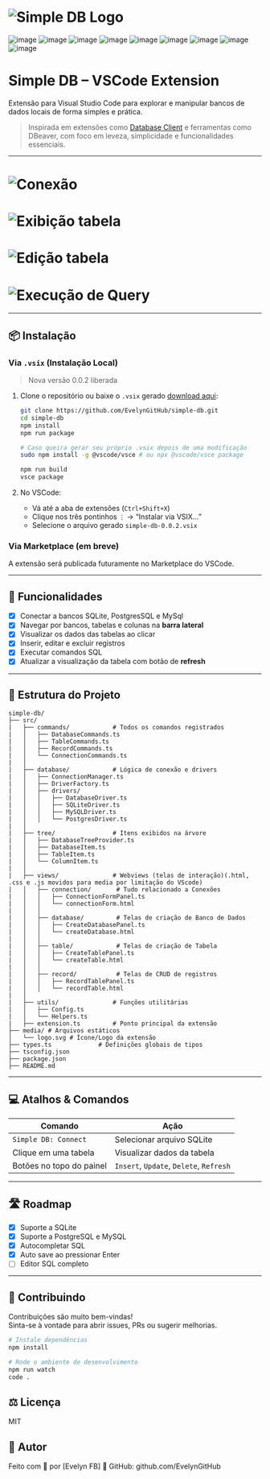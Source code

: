 # ![Simple DB Logo](https://raw.githubusercontent.com/EvelynGitHub/simple-db/main/media/logo.png)


![image](https://img.shields.io/badge/Linux-FCC624?style=for-the-badge&logo=linux&logoColor=black) ![image](https://img.shields.io/badge/HTML5-E34F26?style=for-the-badge&logo=html5&logoColor=white) ![image](https://img.shields.io/badge/CSS3-1572B6?style=for-the-badge&logo=css3&logoColor=white) ![image](https://img.shields.io/badge/JavaScript-F7DF1E?style=for-the-badge&logo=javascript&logoColor=black) ![image](https://img.shields.io/badge/TypeScript-007ACC?style=for-the-badge&logo=typescript&logoColor=white) ![image](https://img.shields.io/badge/MySQL-00000F?style=for-the-badge&logo=mysql&logoColor=white) ![image](https://img.shields.io/badge/PostgreSQL-316192?style=for-the-badge&logo=postgresql&logoColor=white) ![image](https://img.shields.io/badge/SQLite-07405E?style=for-the-badge&logo=sqlite&logoColor=white) ![image](https://img.shields.io/badge/Git-F05032?style=for-the-badge&logo=git&logoColor=white)

# Simple DB – VSCode Extension

Extensão para Visual Studio Code para explorar e manipular bancos de dados locais de forma simples e prática.

> Inspirada em extensões como [Database Client](https://marketplace.visualstudio.com/items?itemName=cweijan.vscode-database-client2) e ferramentas como DBeaver, com foco em leveza, simplicidade e funcionalidades essenciais.

---
# ![Conexão](https://raw.githubusercontent.com/EvelynGitHub/simple-db/main/media/conexao.gif)


# ![Exibição tabela](https://raw.githubusercontent.com/EvelynGitHub/simple-db/main/media/exibi_tabela.gif)


# ![Edição tabela](https://raw.githubusercontent.com/EvelynGitHub/simple-db/main/media/edita_tabela.gif)

# ![Execução de Query](https://raw.githubusercontent.com/EvelynGitHub/simple-db/main/media/query_run.gif)
---

## 📦 Instalação

### Via `.vsix` (Instalação Local)
> Nova versão 0.0.2 liberada

1. Clone o repositório ou baixe o `.vsix` gerado <a href="https://github.com/EvelynGitHub/simple-db/raw/refs/heads/main/simple-db-0.0.2.vsix" download>download aqui</a>:
    ```bash
    git clone https://github.com/EvelynGitHub/simple-db.git
    cd simple-db
    npm install
    npm run package

    # Caso queira gerar seu próprio .vsix depois de uma modificação
    sudo npm install -g @vscode/vsce # ou npx @vscode/vsce package

    npm run build
    vsce package
    
    ``` 

2. No VSCode:
    - Vá até a aba de extensões (`Ctrl+Shift+X`)
    - Clique nos três pontinhos `⋮` → “Instalar via VSIX…”
    - Selecione o arquivo gerado `simple-db-0.0.2.vsix`


### Via Marketplace (em breve)
A extensão será publicada futuramente no Marketplace do VSCode.

---

## 🚀 Funcionalidades

- [x] Conectar a bancos SQLite, PostgresSQL e MySql
- [x] Navegar por bancos, tabelas e colunas na **barra lateral**
- [x] Visualizar os dados das tabelas ao clicar
- [x] Inserir, editar e excluir registros
- [x] Executar comandos SQL
- [x] Atualizar a visualização da tabela com botão de **refresh**

---

## 📂 Estrutura do Projeto
```
simple-db/ 
├── src/
|   ├── commands/            # Todos os comandos registrados
|   │   ├── DatabaseCommands.ts
|   │   ├── TableCommands.ts
|   │   ├── RecordCommands.ts
|   │   └── ConnectionCommands.ts
|   │
|   ├── database/            # Lógica de conexão e drivers
|   │   ├── ConnectionManager.ts
|   │   ├── DriverFactory.ts
|   │   ├── drivers/
|   │   │   ├── DatabaseDriver.ts
|   │   │   ├── SQLiteDriver.ts
|   │   │   ├── MySQLDriver.ts
|   │   │   └── PostgresDriver.ts
|   │
|   ├── tree/                # Itens exibidos na árvore
|   │   ├── DatabaseTreeProvider.ts
|   │   ├── DatabaseItem.ts
|   │   ├── TableItem.ts
|   │   └── ColumnItem.ts
|   │
|   ├── views/               # Webviews (telas de interação)(.html, .css e .js movidos para media por limitação do VScode)
|   │   ├── connection/       # Tudo relacionado a Conexões
|   │   │   ├── ConnectionFormPanel.ts
|   │   │   └── connectionForm.html
|   │   │
|   │   ├── database/         # Telas de criação de Banco de Dados
|   │   │   ├── CreateDatabasePanel.ts
|   │   │   └── createDatabase.html
|   │   │
|   │   ├── table/            # Telas de criação de Tabela
|   │   │   ├── CreateTablePanel.ts
|   │   │   └── createTable.html
|   │   │
|   │   ├── record/           # Telas de CRUD de registros
|   │   │   ├── RecordTablePanel.ts
|   │   │   └── recordTable.html
|   │
|   ├── utils/               # Funções utilitárias
|   │   ├── Config.ts
|   │   └── Helpers.ts
|   ├── extension.ts         # Ponto principal da extensão
├── media/ # Arquivos estáticos 
│   └── logo.svg # Ícone/Logo da extensão 
├── types.ts             # Definições globais de tipos
├── tsconfig.json
├── package.json
├── README.md
```


---

## 💻 Atalhos & Comandos

| Comando                     | Ação                                |
|----------------------------|-------------------------------------|
| `Simple DB: Connect`       | Selecionar arquivo SQLite           |
| Clique em uma tabela       | Visualizar dados da tabela          |
| Botões no topo do painel   | `Insert`, `Update`, `Delete`, `Refresh` |

---

## 🛣️ Roadmap

- [x] Suporte a SQLite
- [x] Suporte a PostgreSQL e MySQL
- [x] Autocompletar SQL
- [x] Auto save ao pressionar Enter
- [ ] Editor SQL completo

---

## 🤝 Contribuindo

Contribuições são muito bem-vindas!  
Sinta-se à vontade para abrir issues, PRs ou sugerir melhorias.

```bash
# Instale dependências
npm install

# Rode o ambiente de desenvolvimento
npm run watch
code .
```


## ⚖️ Licença
MIT

## 📌 Autor
Feito com 💙 por [Evelyn FB]
🔗 GitHub: github.com/EvelynGitHub